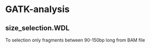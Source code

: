 # GATK-analysis

## size_selection.WDL
To selection only fragments between 90-150bp long from BAM file
